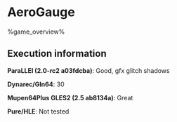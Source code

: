 # AeroGauge 

%game_overview%

## Execution information

**ParaLLEl (2.0-rc2 a03fdcba)**: Good, gfx glitch shadows

**Dynarec/Gln64**: 30

**Mupen64Plus GLES2 (2.5 ab8134a)**: Great

**Pure/HLE**: Not tested